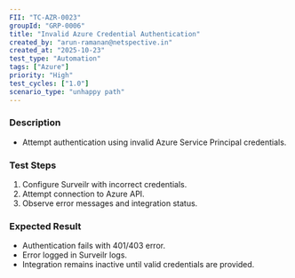 ```yaml
---
FII: "TC-AZR-0023"
groupId: "GRP-0006"
title: "Invalid Azure Credential Authentication"
created_by: "arun-ramanan@netspective.in"
created_at: "2025-10-23"
test_type: "Automation"
tags: ["Azure"]
priority: "High"
test_cycles: ["1.0"]
scenario_type: "unhappy path"
---
```

### Description
- Attempt authentication using invalid Azure Service Principal credentials.

### Test Steps
1. Configure Surveilr with incorrect credentials.  
2. Attempt connection to Azure API.  
3. Observe error messages and integration status.

### Expected Result
- Authentication fails with 401/403 error.  
- Error logged in Surveilr logs.  
- Integration remains inactive until valid credentials are provided.

